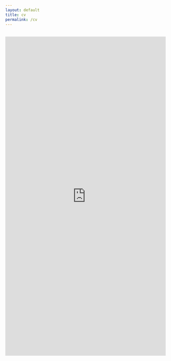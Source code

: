 ```yaml
---
layout: default
title: cv
permalink: /cv
---
```

<br>
<div class="page-content">
      <div class="wrapper">
        <div style ="text-align:center">
            <iframe src="https://docs.google.com/viewer?url=http://rbzsparks.github.io/Robert_Sparks_CV_2024.pdf&embedded=true" style="width:100%; height:1000px;" frameborder="0"></iframe>
        </div>
      </div>
</div>

